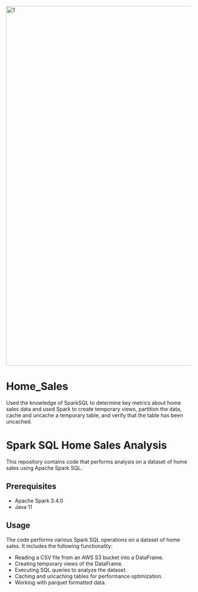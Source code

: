 <img width="977" alt="1" src="https://github.com/baller01/Home_Sales/assets/123272517/1d9b4c2d-e63e-4695-8fbb-aba01a0a5624">

# Home_Sales
Used the knowledge of SparkSQL to determine key metrics about home sales data and used Spark to create temporary views, partition the data, cache and uncache a temporary table, and verify that the table has been uncached.

# Spark SQL Home Sales Analysis

This repository contains code that performs analysis on a dataset of home sales using Apache Spark SQL.

## Prerequisites

- Apache Spark 3.4.0
- Java 11

## Usage

The code performs various Spark SQL operations on a dataset of home sales. It includes the following functionality:

- Reading a CSV file from an AWS S3 bucket into a DataFrame.
- Creating temporary views of the DataFrame.
- Executing SQL queries to analyze the dataset.
- Caching and uncaching tables for performance optimization.
- Working with parquet formatted data.



